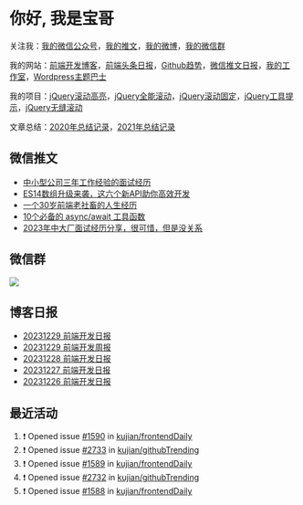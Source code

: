 
# 你好, 我是宝哥

关注我：[我的微信公众号](https://open.weixin.qq.com/qr/code?username=caibaojian_com)，[我的推文](https://weixin.qdkfweb.cn/)，[我的微博](https://weibo.com/kujian)，[我的微信群](https://qdkfweb.cn/go/weixinqun)

我的网站：[前端开发博客](https://qdkfweb.cn/)，[前端头条日报](https://toutiao.qdkfweb.cn/)，[Github趋势](https://github.qdkfweb.cn/)，[微信推文日报](https://weixin.qdkfweb.cn/)，[我的工作室](https://diy.qdkfweb.cn/)，[Wordpress主题巴士](https://wp.qdkfweb.cn/)

我的项目：[jQuery滚动高亮](https://github.com/kujian/scrollHighlight)，[jQuery全能滚动](https://github.com/kujian/power-slider)，[jQuery滚动固定](https://github.com/kujian/scrollfix)，[jQuery工具提示](https://github.com/kujian/tooltip)，[jQuery无缝滚动](http://github.com/kujian/scrollForever)

文章总结：[2020年总结记录](https://mp.weixin.qq.com/s/u0YW8BFWYLquVauhHrkSMQ)，[2021年总结记录](https://mp.weixin.qq.com/s/zMnxIpxMdDrIyuLxHRnSPw)


## 微信推文

<!-- BLOG-POST-LIST:START -->
- [中小型公司三年工作经验的面试经历](https://weixin.qdkfweb.cn/39043.html)
- [ES14数组升级来袭，这六个新API助你高效开发](https://weixin.qdkfweb.cn/38904.html)
- [一个30岁前端老社畜的人生经历](https://weixin.qdkfweb.cn/38903.html)
- [10个必备的 async/await 工具函数](https://weixin.qdkfweb.cn/38902.html)
- [2023年中大厂面试经历分享，很可惜，但是没关系](https://weixin.qdkfweb.cn/38901.html)
<!-- BLOG-POST-LIST:END -->

## 微信群

![](https://qdkfweb.cn/d/uploads/2023/12/wechat.png)

## 博客日报

<!-- DAILY:START -->
- [20231229 前端开发日报](https://qdkfweb.cn/fe-daily-20231229.html)
- [20231229 前端开发周报](https://qdkfweb.cn/fe-weekly-20231229.html)
- [20231228 前端开发日报](https://qdkfweb.cn/fe-daily-20231228.html)
- [20231227 前端开发日报](https://qdkfweb.cn/fe-daily-20231227.html)
- [20231226 前端开发日报](https://qdkfweb.cn/fe-daily-20231226.html)
<!-- DAILY:END -->


## 最近活动

<!--START_SECTION:activity-->
1. ❗ Opened issue [#1590](https://github.com/kujian/frontendDaily/issues/1590) in [kujian/frontendDaily](https://github.com/kujian/frontendDaily)
2. ❗ Opened issue [#2733](https://github.com/kujian/githubTrending/issues/2733) in [kujian/githubTrending](https://github.com/kujian/githubTrending)
3. ❗ Opened issue [#1589](https://github.com/kujian/frontendDaily/issues/1589) in [kujian/frontendDaily](https://github.com/kujian/frontendDaily)
4. ❗ Opened issue [#2732](https://github.com/kujian/githubTrending/issues/2732) in [kujian/githubTrending](https://github.com/kujian/githubTrending)
5. ❗ Opened issue [#1588](https://github.com/kujian/frontendDaily/issues/1588) in [kujian/frontendDaily](https://github.com/kujian/frontendDaily)
<!--END_SECTION:activity-->
